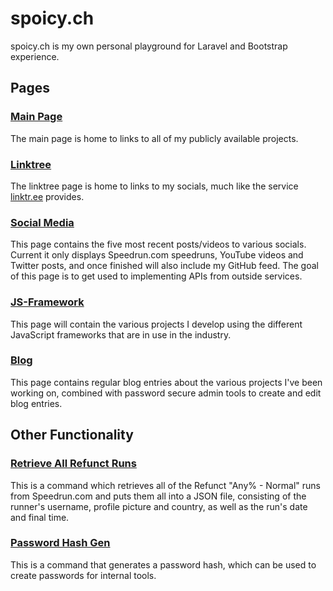 # spoicy.ch
spoicy.ch is my own personal playground for Laravel and Bootstrap experience.
## Pages
### [Main Page](https://spoicy.ch/)</h4>
The main page is home to links to all of my publicly available projects.
### [Linktree](https://spoicy.ch/linktree)
The linktree page is home to links to my socials, much like the service [linktr.ee](https://linktr.ee/) provides.
### [Social Media](https://spoicy.ch/social)
This page contains the five most recent posts/videos to various socials. Current it only displays Speedrun.com speedruns, YouTube videos and Twitter posts, and once finished will also include my GitHub feed. The goal of this page is to get used to implementing APIs from outside services.
### [JS-Framework](https://spoicy.ch/jsframework)
This page will contain the various projects I develop using the different JavaScript frameworks that are in use in the industry.
### [Blog](https://spoicy.ch/blog)
This page contains regular blog entries about the various projects I've been working on, combined with password secure admin tools to create and edit blog entries.
## Other Functionality
### [Retrieve All Refunct Runs](https://github.com/Spoicy/spoicy.ch/blob/master/app/Console/Commands/RefunctRuns.php)
This is a command which retrieves all of the Refunct "Any% - Normal" runs from Speedrun.com and puts them all into a JSON file, consisting of the runner's username, profile picture and country, as well as the run's date and final time.
### [Password Hash Gen](https://github.com/Spoicy/spoicy.ch/blob/master/app/Console/Commands/PasswordHashGen.php)
This is a command that generates a password hash, which can be used to create passwords for internal tools.